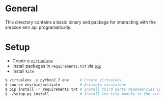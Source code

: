 # General
This directory contains a basic binary and package for interacting with the amazon emr api programatically.

# Setup

- Create a [`virtualenv`](http://docs.python-guide.org/en/latest/dev/virtualenvs/)
- Install packages in `requirements.txt` via [`pip`](https://pip.pypa.io/en/stable/)
- Install `kite`

```sh
$ virtualenv -p python2.7 env     # Create virtualenv
$ source env/bin/activate         # Activate virutalenv
$ pip install -r requirements.txt # Install third party dependencies in the virtualenv
$ ./setup.py install              # Install the kite module in the virtualenv
```